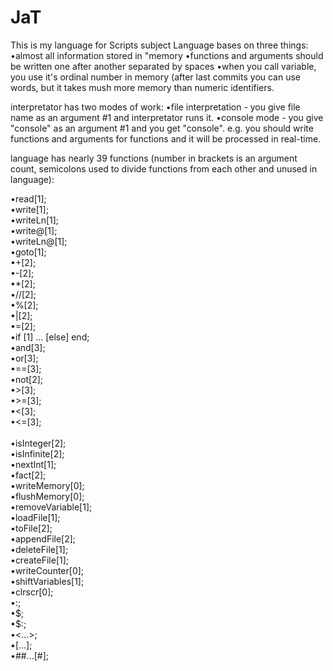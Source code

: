 # JaT
This is my language for Scripts subject
Language bases on three things:
•almost all information stored in "memory
•functions and arguments should be written one after another separated by spaces
•when you call variable, you use it's ordinal number in memory (after last commits you can use words, but it takes mush more memory than numeric identifiers.

interpretator has two modes of work:
•file interpretation - you give file name as an argument #1 and interpretator runs it.
•console mode - you give "console" as an argument #1 and you get "console". e.g. you should write functions and arguments for functions and it will be processed in real-time.

language has nearly 39 functions (number in brackets is an argument count, semicolons used to divide functions from each other and unused in language):
<p>
•read[1];<br/>
•write[1];<br/>
•writeLn[1];<br/>
•write@[1];<br/>
•writeLn@[1];<br/>
•goto[1];<br/>
•+[2];<br/>
•-[2];<br/>
•*[2];<br/>
•//[2];<br/>
•%[2];<br/>
•|[2];<br/>
•=[2];<br/>
•if [1] ... [else] end;<br/>
•and[3];<br/>
•or[3];<br/>
•==[3];<br/>
•not[2];<br/>
•>[3];<br/>
•>=[3];<br/>
•<[3];<br/>
•<=[3];<br/><br/>
•isInteger[2];<br/>
•isInfinite[2];<br/>
•nextInt[1];<br/>
•fact[2];<br/>
•writeMemory[0];<br/>
•flushMemory[0];<br/>
•removeVariable[1];<br/>
•loadFile[1];<br/>
•toFile[2];<br/>
•appendFile[2];<br/>
•deleteFile[1];<br/>
•createFile[1];<br/>
•writeCounter[0];<br/>
•shiftVariables[1];<br/>
•clrscr[0];<br/>
•:<labelName>;<br/>
•$<variableName>;<br/>
•$<variableName>:<arrayIndex>;<br/>
•<...>;<br/>
•[...];<br/>
•##...[#];<br/>
<p/>

